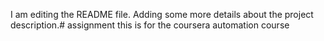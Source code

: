 I am editing the README file. Adding some more details about the project description.# assignment
this is for the coursera automation course
